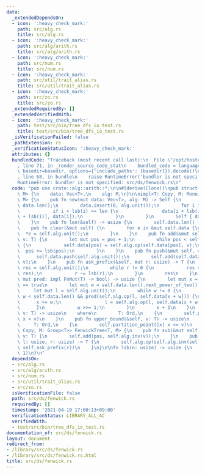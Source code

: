 ```yaml
---
data:
  _extendedDependsOn:
  - icon: ':heavy_check_mark:'
    path: src/alg.rs
    title: src/alg.rs
  - icon: ':heavy_check_mark:'
    path: src/alg/arith.rs
    title: src/alg/arith.rs
  - icon: ':heavy_check_mark:'
    path: src/num.rs
    title: src/num.rs
  - icon: ':heavy_check_mark:'
    path: src/util/trait_alias.rs
    title: src/util/trait_alias.rs
  - icon: ':heavy_check_mark:'
    path: src/zo.rs
    title: src/zo.rs
  _extendedRequiredBy: []
  _extendedVerifiedWith:
  - icon: ':heavy_check_mark:'
    path: test/src/bin/tree_dfs_io_test.rs
    title: test/src/bin/tree_dfs_io_test.rs
  _isVerificationFailed: false
  _pathExtension: rs
  _verificationStatusIcon: ':heavy_check_mark:'
  attributes: {}
  bundledCode: "Traceback (most recent call last):\n  File \"/opt/hostedtoolcache/Python/3.9.4/x64/lib/python3.9/site-packages/onlinejudge_verify/documentation/build.py\"\
    , line 71, in _render_source_code_stat\n    bundled_code = language.bundle(stat.path,\
    \ basedir=basedir, options={'include_paths': [basedir]}).decode()\n  File \"/opt/hostedtoolcache/Python/3.9.4/x64/lib/python3.9/site-packages/onlinejudge_verify/languages/user_defined.py\"\
    , line 68, in bundle\n    raise RuntimeError('bundler is not specified: {}'.format(path.as_posix()))\n\
    RuntimeError: bundler is not specified: src/ds/fenwick.rs\n"
  code: "pub use crate::alg::arith::*;\n\n#[derive(Clone)]\npub struct FenwickTree<T,\
    \ M> {\n    data: Vec<T>,\n    alg: M,\n}\n\nimpl<T: Copy, M: Monoid<T>> FenwickTree<T,\
    \ M> {\n    pub fn new(mut data: Vec<T>, alg: M) -> Self {\n        let len =\
    \ data.len();\n        data.insert(0, alg.unit());\n        for i in 1..=len {\n\
    \            if i + lsb(i) <= len {\n                data[i + lsb(i)] = alg.op(data[i\
    \ + lsb(i)], data[i]);\n            }\n        }\n        Self { data, alg }\n\
    \    }\n    pub fn len(&self) -> usize {\n        self.data.len() - 1\n    }\n\
    \    pub fn clear(&mut self) {\n        for e in &mut self.data {\n          \
    \  *e = self.alg.unit();\n        }\n    }\n    pub fn add(&mut self, pos: usize,\
    \ v: T) {\n        let mut pos = pos + 1;\n        while pos < self.data.len()\
    \ {\n            self.data[pos] = self.alg.op(self.data[pos], v);\n          \
    \  pos += lsb(pos);\n        }\n    }\n    pub fn push(&mut self, v: T) {\n  \
    \      self.data.push(self.alg.unit());\n        self.add(self.data.len() - 1,\
    \ v);\n    }\n    pub fn ask_prefix(&self, mut r: usize) -> T {\n        let mut\
    \ res = self.alg.unit();\n        while r != 0 {\n            res = self.alg.op(self.data[r],\
    \ res);\n            r -= lsb(r);\n        }\n        res\n    }\n    pub fn partition_point(&self,\
    \ mut pred: impl FnMut(T) -> bool) -> usize {\n        let mut x = 0; // pred(&self.ask_prefix(x))\
    \ == true\n        let mut w = self.data.len().next_power_of_two() >> 1;\n   \
    \     let mut l = self.alg.unit();\n        while w != 0 {\n            if x +\
    \ w < self.data.len() && pred(self.alg.op(l, self.data[x + w])) {\n          \
    \      x += w;\n                l = self.alg.op(l, self.data[x + w]);\n      \
    \      }\n            w >>= 1;\n        }\n        x + 1\n    }\n    pub fn lower_bound(&self,\
    \ v: T) -> usize\n    where\n        T: Ord,\n    {\n        self.partition_point(|x|\
    \ x < v)\n    }\n    pub fn upper_bound(&self, v: T) -> usize\n    where\n   \
    \     T: Ord,\n    {\n        self.partition_point(|x| x <= v)\n    }\n}\n\nimpl<T:\
    \ Copy, M: Group<T>> FenwickTree<T, M> {\n    pub fn sub(&mut self, pos: usize,\
    \ v: T) {\n        self.add(pos, self.alg.inv(v));\n    }\n    pub fn ask(&self,\
    \ l: usize, r: usize) -> T {\n        self.alg.op(self.alg.inv(self.ask_prefix(l)),\
    \ self.ask_prefix(r))\n    }\n}\n\nfn lsb(n: usize) -> usize {\n    n & (!n +\
    \ 1)\n}\n"
  dependsOn:
  - src/alg.rs
  - src/alg/arith.rs
  - src/num.rs
  - src/util/trait_alias.rs
  - src/zo.rs
  isVerificationFile: false
  path: src/ds/fenwick.rs
  requiredBy: []
  timestamp: '2021-04-10 17:00:13+09:00'
  verificationStatus: LIBRARY_ALL_AC
  verifiedWith:
  - test/src/bin/tree_dfs_io_test.rs
documentation_of: src/ds/fenwick.rs
layout: document
redirect_from:
- /library/src/ds/fenwick.rs
- /library/src/ds/fenwick.rs.html
title: src/ds/fenwick.rs
---
```

